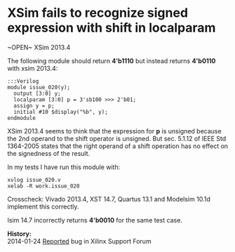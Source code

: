 
XSim fails to recognize signed expression with shift in localparam
==================================================================

~OPEN~ XSim 2013.4

The following module should return **4'b1110** but instead returns **4'b0110**
with xsim 2013.4:

    :::Verilog
    module issue_020(y);
      output [3:0] y;
      localparam [3:0] p = 3'sb100 >>> 2'b01;
      assign y = p;
      initial #10 $display("%b", y);
    endmodule

XSim 2013.4 seems to think that the expression for **p** is unsigned because
the 2nd operand to the shift operator is unsigned. But sec. 5.1.12 of IEEE Std
1364-2005 states that the right operand of a shift operation has no effect on
the signedness of the result.

In my tests I have run this module with:

    xvlog issue_020.v
    xelab -R work.issue_020

Crosscheck: Vivado 2013.4, XST 14.7, Quartus 13.1 and Modelsim 10.1d implement
this correctly.

Isim 14.7 incorrectly returns **4'b0010** for the same test case.

**History:**  
2014-01-24 [Reported](http://forums.xilinx.com/t5/Simulation-and-Verification/XSim-fails-to-recognize-signed-expression-with-shift-in/td-p/406617) bug in Xilinx Support Forum

